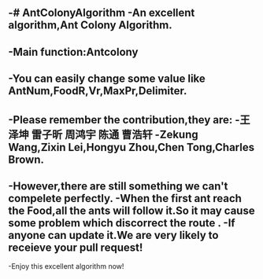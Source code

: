 -# AntColonyAlgorithm
 -An excellent algorithm,Ant Colony Algorithm.
 -
 -Main function:Antcolony
 -
 -You can easily change some value like AntNum,FoodR,Vr,MaxPr,Delimiter.
 -
 -Please remember the contribution,they are:
 -王泽坤 雷子昕 周鸿宇 陈通 曹浩轩
 -Zekung Wang,Zixin Lei,Hongyu Zhou,Chen Tong,Charles Brown.
 -
 -However,there are still something we can't compelete perfectly.
 -When the first ant reach the Food,all the ants will follow it.So it may cause some problem which discorrect the route .
 -If anyone can update it.We are very likely to receieve your pull request!
 -
 -Enjoy this excellent algorithm now!
